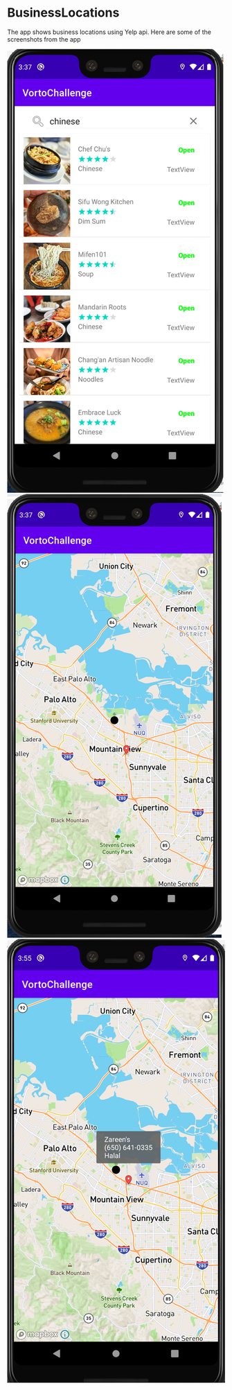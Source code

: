 # BusinessLocations
The app shows business locations using Yelp api. Here are some of the screenshots from the app

![alt text](https://github.com/puneetchugh/BusinessLocations/blob/master/images/Screen%20Shot%202021-06-09%20at%203.37.07%20AM.png)
![alt text](https://github.com/puneetchugh/BusinessLocations/blob/master/images/Screen%20Shot%202021-06-09%20at%203.37.38%20AM.png)
![alt text](https://github.com/puneetchugh/BusinessLocations/blob/master/images/Screen%20Shot%202021-06-09%20at%203.55.57%20AM.png)
